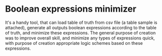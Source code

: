 # Boolean expressions minimizer

It's a handy tool, that can load table of truth from csv file (a table sample is attached), generate all outputs boolean expressions according to the table of truth, and minimize these expressions.
The general purpose of creation was to improve overall skill, and minimize any types of expressions quick, with purpose of creation appropriate logic schemes based on these expressions.
